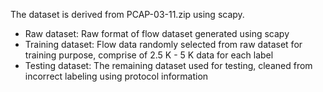 The dataset is derived from PCAP-03-11.zip using scapy.

- Raw dataset: Raw format of flow dataset generated using scapy
- Training dataset: Flow data randomly selected from raw dataset for training purpose, comprise of 2.5 K - 5 K data for each label
- Testing dataset: The remaining dataset used for testing, cleaned from incorrect labeling using protocol information

